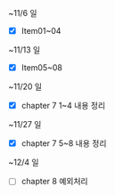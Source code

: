 
~11/6 일
- [x] Item01~04

~11/13 일
- [x] Item05~08

~11/20 일
- [x] chapter 7 1~4 내용 정리

~11/27 일
- [x] chapter 7 5~8 내용 정리

~12/4 일
- [ ] chapter 8 예외처리
